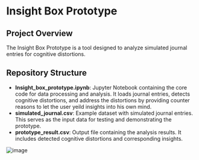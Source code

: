 # Insight Box Prototype

## Project Overview
The Insight Box Prototype is a tool designed to analyze simulated journal entries for cognitive distortions. 

## Repository Structure

- **Insight_box_prototype.ipynb**: Jupyter Notebook containing the core code for data processing and analysis. It loads journal entries, detects cognitive distortions, and address the distortions by providing counter reasons to let the user yeild insights into his own mind.
- **simulated_journal.csv**: Example dataset with simulated journal entries. This serves as the input data for testing and demonstrating the prototype.
- **prototype_result.csv**: Output file containing the analysis results. It includes detected cognitive distortions and corresponding insights.

![image](https://github.com/user-attachments/assets/7b3ae7b8-762e-48fd-803f-74c7c0d4f90e)
